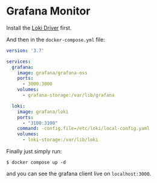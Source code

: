 # Grafana Monitor

Install the [Loki Driver](https://grafana.com/docs/loki/latest/clients/docker-driver/) first.

And then in the `docker-compose.yml` file: 

```yml
version: '3.7'

services:
  grafana:
    image: grafana/grafana-oss
    ports:
      - 3000:3000
    volumes:
      - grafana-storage:/var/lib/grafana

  loki:
    image: grafana/loki
    ports:
      - "3100:3100"
    command: -config.file=/etc/loki/local-config.yaml
    volumes:
      - loki-storage:/var/lib/loki
```

Finally just simply run:
```shell
$ docker compose up -d
```
and you can see the grafana client live on `localhost:3000`.
